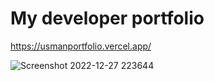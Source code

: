 # My developer portfolio

https://usmanportfolio.vercel.app/

![Screenshot 2022-12-27 223644](https://user-images.githubusercontent.com/111375580/209730038-93f12e8a-2c8c-4e3a-bde4-e2d6f84c27db.png)
